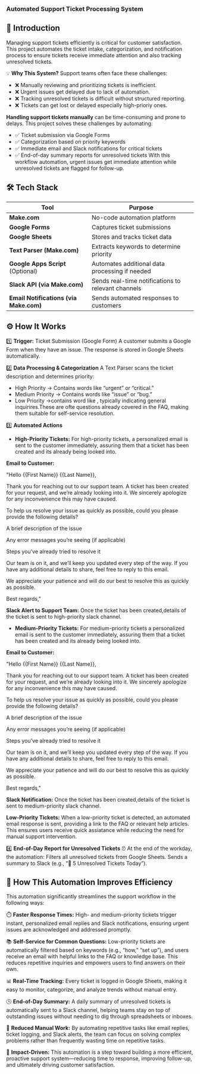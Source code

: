 ### Automated Support Ticket Processing System

## 📌  Introduction

Managing support tickets efficiently is critical for customer satisfaction. This project automates the ticket intake, categorization, and notification process to ensure tickets  receive immediate attention and also  tracking unresolved tickets.

 💡 **Why This System?**
Support teams often face these challenges:
- ❌ Manually reviewing and prioritizing tickets is inefficient.
- ❌ Urgent issues get delayed due to lack of automation.
- ❌ Tracking unresolved tickets is difficult without structured reporting.
- ❌ Tickets can get lost or delayed especially high-prioriy ones.


**Handling support tickets manually** can be time-consuming and prone to delays. This project solves these challenges by automating:
- ✅ Ticket submission via Google Forms
- ✅ Categorization based on priority keywords
- ✅ Immediate email and Slack notifications for critical tickets
- ✅ End-of-day summary reports for unresolved tickets
With this workflow automation, urgent issues get immediate attention while unresolved tickets are flagged for follow-up.

## 🛠️ Tech Stack  

| Tool                     | Purpose                                      |  
|--------------------------|----------------------------------------------|  
| **Make.com**             | No-code automation platform                 |  
| **Google Forms**         | Captures ticket submissions                 |  
| **Google Sheets**        | Stores and tracks ticket data               |  
| **Text Parser (Make.com)** | Extracts keywords to determine priority     |  
| **Google Apps Script** (Optional) | Automates additional data processing if needed |  
| **Slack API (via Make.com)** | Sends real-time notifications to relevant channels |  
| **Email Notifications (via Make.com)** | Sends automated responses to customers |  

## ⚙️ How It Works
1️⃣ **Trigger:** Ticket Submission (Google Form)
A customer submits a Google Form when they have an issue.
The response is stored in Google Sheets automatically.

2️⃣ **Data Processing & Categorization**
A Text Parser scans the ticket description and determines priority:
- High Priority → Contains words like “urgent” or “critical.”
- Medium Priority → Contains words like “issue” or “bug.”
- Low Priority →contains word like                , typically indicating general inquirires.These are ofte questions already covered in the FAQ,
   making them suitable for self-service resolution.

3️⃣ **Automated Actions**
 
 - **High-Priority Tickets:** For high-priority tickets, a personalized email is sent to the customer immediately, assuring them that a ticket has been created and its already being looked into.

 **Email to Customer:**

"Hello {{First Name}}  {{Last Name}},

Thank you for reaching out to our support team. A ticket has been created for your request, and we’re already looking into it. We sincerely apologize for any inconvenience this may have caused.

To help us resolve your issue as quickly as possible, could you please provide the following details?

A brief description of the issue

Any error messages you’re seeing (if applicable)

Steps you’ve already tried to resolve it

Our team is on it, and we’ll keep you updated every step of the way. If you have any additional details to share, feel free to reply to this email.

We appreciate your patience and will do our best to resolve this as quickly as possible.

Best regards,"

**Slack Alert to Support Team:** Once the ticket has been created,details of the ticket is sent to high-priority slack channel.

- **Medium-Priority Tickets:** For medium-priority tickets a personalized email is sent to the customer immediately, assuring them that a ticket has been created and its already being looked into.


**Email to Customer:** 

"Hello {{First Name}}  {{Last Name}},

Thank you for reaching out to our support team. A ticket has been created for your request, and we’re already looking into it. We sincerely apologize for any inconvenience this may have caused.

To help us resolve your issue as quickly as possible, could you please provide the following details?

A brief description of the issue

Any error messages you’re seeing (if applicable)

Steps you’ve already tried to resolve it

Our team is on it, and we’ll keep you updated every step of the way. If you have any additional details to share, feel free to reply to this email.

We appreciate your patience and will do our best to resolve this as quickly as possible.

Best regards,"


**Slack Notification:** Once the ticket has been created,details of the ticket is sent to medium-priority slack channel.


**Low-Priority Tickets:**
When a low-priority ticket is detected, an automated email response is sent, providing a link to the FAQ or relevant help articles. This ensures users
receive quick assiatance while reducing the need for manual support intervention.


4️⃣ **End-of-Day Report for Unresolved Tickets**
⏰ At the end of the workday, the automation:
Filters all unresolved tickets from Google Sheets.
Sends a summary to Slack (e.g., “🚨 5 Unresolved Tickets Today”).

## 🚀  How This Automation Improves Efficiency
This automation significantly streamlines the support workflow in the following ways:

⏱️ **Faster Response Times:**
High- and medium-priority tickets trigger instant, personalized email replies and Slack notifications, ensuring urgent issues are acknowledged and addressed promptly.

📚 **Self-Service for Common Questions:**
Low-priority tickets are automatically filtered based on keywords (e.g., “how,” “set up”), and users receive an email with helpful links to the FAQ or knowledge base. This reduces repetitive inquiries and empowers users to find answers on their own.

📊 **Real-Time Tracking:**
Every ticket is logged in Google Sheets, making it easy to monitor, categorize, and analyze trends without manual entry.

🕓 **End-of-Day Summary:**
A daily summary of unresolved tickets is automatically sent to a Slack channel, helping teams stay on top of outstanding issues without needing to dig through spreadsheets or inboxes.

🧠 **Reduced Manual Work:**
By automating repetitive tasks like email replies, ticket logging, and Slack alerts, the team can focus on solving complex problems rather than frequently wasting time on repetitive tasks.

🔹 **Impact-Driven:**
This automation is a step toward building a more efficient, proactive support system—reducing time to response, improving follow-up, and ultimately driving customer satisfaction.







